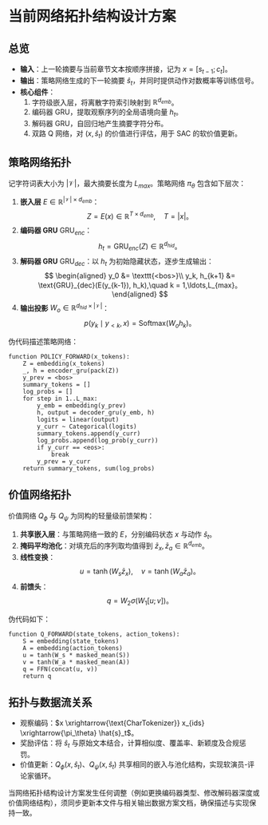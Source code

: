 # 当前网络拓扑结构设计方案

## 总览
- **输入**：上一轮摘要与当前章节文本按顺序拼接，记为 $x = [s_{t-1}; c_t]$。
- **输出**：策略网络生成的下一轮摘要 $\hat{s}_t$，并同时提供动作对数概率等训练信号。
- **核心组件**：
  1. 字符级嵌入层，将离散字符索引映射到 $\mathbb{R}^{d_{emb}}$。
  2. 编码器 GRU，提取观察序列的全局语境向量 $h_t$。
  3. 解码器 GRU，自回归地产生摘要字符分布。
  4. 双路 Q 网络，对 $(x, \hat{s}_t)$ 的价值进行评估，用于 SAC 的软价值更新。

## 策略网络拓扑
记字符词表大小为 $|\mathcal{V}|$，最大摘要长度为 $L_{max}$。策略网络 $\pi_\theta$ 包含如下层次：

1. **嵌入层** $E \in \mathbb{R}^{|\mathcal{V}| \times d_{emb}}$：
   $$
   Z = E(x) \in \mathbb{R}^{T \times d_{emb}}, \quad T = |x|。
   $$
2. **编码器 GRU** $\text{GRU}_{enc}$：
   $$
   h_t = \text{GRU}_{enc}(Z) \in \mathbb{R}^{d_{hid}}。
   $$
3. **解码器 GRU** $\text{GRU}_{dec}$：以 $h_t$ 为初始隐藏状态，逐步生成输出：
   $$
   \begin{aligned}
   y_0 &= \texttt{<bos>}\\
   y_k, h_{k+1} &= \text{GRU}_{dec}(E(y_{k-1}), h_k),\quad k = 1,\ldots,L_{max}。
   \end{aligned}
   $$
4. **输出投影** $W_o \in \mathbb{R}^{d_{hid} \times |\mathcal{V}|}$：
   $$
   p(y_k \mid y_{<k}, x) = \text{Softmax}(W_o h_k)。
   $$

伪代码描述策略网络：
```pseudo
function POLICY_FORWARD(x_tokens):
    Z = embedding(x_tokens)
    _, h = encoder_gru(pack(Z))
    y_prev = <bos>
    summary_tokens = []
    log_probs = []
    for step in 1..L_max:
        y_emb = embedding(y_prev)
        h, output = decoder_gru(y_emb, h)
        logits = linear(output)
        y_curr ~ Categorical(logits)
        summary_tokens.append(y_curr)
        log_probs.append(log_prob(y_curr))
        if y_curr == <eos>:
            break
        y_prev = y_curr
    return summary_tokens, sum(log_probs)
```

## 价值网络拓扑
价值网络 $Q_\phi$ 与 $Q_{\psi}$ 为同构的轻量级前馈架构：

1. **共享嵌入层**：与策略网络一致的 $E$，分别编码状态 $x$ 与动作 $\hat{s}_t$。
2. **掩码平均池化**：对填充后的序列取均值得到 $\bar{z}_x, \bar{z}_a \in \mathbb{R}^{d_{emb}}$。
3. **线性变换**：
   $$
   u = \tanh(W_s \bar{z}_x), \quad v = \tanh(W_a \bar{z}_a)。
   $$
4. **前馈头**：
   $$
   q = W_2 \sigma(W_1 [u; v])。
   $$

伪代码如下：
```pseudo
function Q_FORWARD(state_tokens, action_tokens):
    S = embedding(state_tokens)
    A = embedding(action_tokens)
    u = tanh(W_s * masked_mean(S))
    v = tanh(W_a * masked_mean(A))
    q = FFN(concat(u, v))
    return q
```

## 拓扑与数据流关系
- 观察编码：$x \xrightarrow{\text{CharTokenizer}} x_{ids} \xrightarrow{\pi_\theta} \hat{s}_t$。
- 奖励评估：将 $\hat{s}_t$ 与原始文本结合，计算相似度、覆盖率、新颖度及合规惩罚。
- 价值更新：$Q_\phi(x, \hat{s}_t)$、$Q_{\psi}(x, \hat{s}_t)$ 共享相同的嵌入与池化结构，实现软演员-评论家循环。

当网络拓扑结构设计方案发生任何调整（例如更换编码器类型、修改解码器深度或价值网络结构），须同步更新本文件与相关输出数据方案文档，确保描述与实现保持一致。
